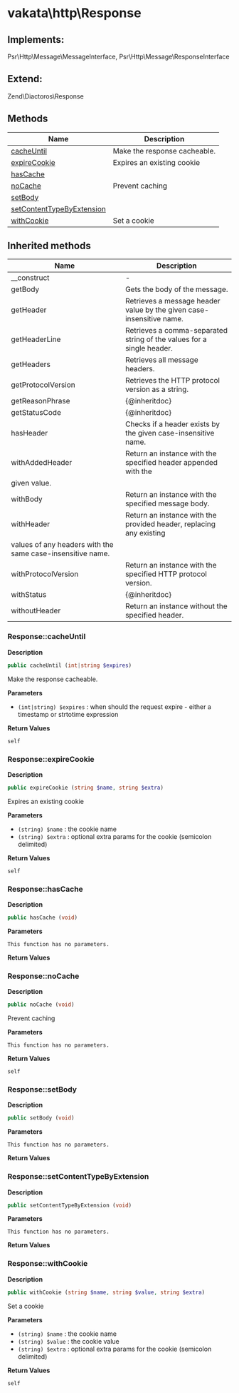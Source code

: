 # vakata\http\Response  



## Implements:
Psr\Http\Message\MessageInterface, Psr\Http\Message\ResponseInterface

## Extend:

Zend\Diactoros\Response

## Methods

| Name | Description |
|------|-------------|
|[cacheUntil](#responsecacheuntil)|Make the response cacheable.|
|[expireCookie](#responseexpirecookie)|Expires an existing cookie|
|[hasCache](#responsehascache)||
|[noCache](#responsenocache)|Prevent caching|
|[setBody](#responsesetbody)||
|[setContentTypeByExtension](#responsesetcontenttypebyextension)||
|[withCookie](#responsewithcookie)|Set a cookie|

## Inherited methods

| Name | Description |
|------|-------------|
|__construct|-|
|getBody|Gets the body of the message.|
|getHeader|Retrieves a message header value by the given case-insensitive name.|
|getHeaderLine|Retrieves a comma-separated string of the values for a single header.|
|getHeaders|Retrieves all message headers.|
|getProtocolVersion|Retrieves the HTTP protocol version as a string.|
|getReasonPhrase|{@inheritdoc}|
|getStatusCode|{@inheritdoc}|
|hasHeader|Checks if a header exists by the given case-insensitive name.|
|withAddedHeader|Return an instance with the specified header appended with the
given value.|
|withBody|Return an instance with the specified message body.|
|withHeader|Return an instance with the provided header, replacing any existing
values of any headers with the same case-insensitive name.|
|withProtocolVersion|Return an instance with the specified HTTP protocol version.|
|withStatus|{@inheritdoc}|
|withoutHeader|Return an instance without the specified header.|



### Response::cacheUntil  

**Description**

```php
public cacheUntil (int|string $expires)
```

Make the response cacheable. 

 

**Parameters**

* `(int|string) $expires`
: when should the request expire - either a timestamp or strtotime expression  

**Return Values**

`self`





### Response::expireCookie  

**Description**

```php
public expireCookie (string $name, string $extra)
```

Expires an existing cookie 

 

**Parameters**

* `(string) $name`
: the cookie name  
* `(string) $extra`
: optional extra params for the cookie (semicolon delimited)  

**Return Values**

`self`





### Response::hasCache  

**Description**

```php
public hasCache (void)
```

 

 

**Parameters**

`This function has no parameters.`

**Return Values**




### Response::noCache  

**Description**

```php
public noCache (void)
```

Prevent caching 

 

**Parameters**

`This function has no parameters.`

**Return Values**

`self`





### Response::setBody  

**Description**

```php
public setBody (void)
```

 

 

**Parameters**

`This function has no parameters.`

**Return Values**




### Response::setContentTypeByExtension  

**Description**

```php
public setContentTypeByExtension (void)
```

 

 

**Parameters**

`This function has no parameters.`

**Return Values**




### Response::withCookie  

**Description**

```php
public withCookie (string $name, string $value, string $extra)
```

Set a cookie 

 

**Parameters**

* `(string) $name`
: the cookie name  
* `(string) $value`
: the cookie value  
* `(string) $extra`
: optional extra params for the cookie (semicolon delimited)  

**Return Values**

`self`




